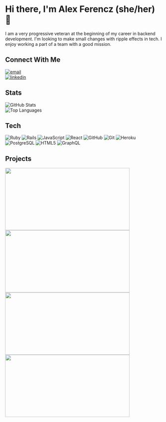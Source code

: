 # Hi there, I'm Alex Ferencz (she/her) 👋

I am a very progressive veteran at the beginning of my career in backend development. I'm looking to make small changes with ripple effects in tech. I enjoy working a part of a team with a good mission. 

## Connect With Me

<section align="left">
  <a href="mailto:alex.ferencz6@gmail.com"><img alt="email" src="https://img.shields.io/badge/-Email-f2c236.svg?style=for-the-badge&colorB=0078D4" /></a>
  <br>
  <a href="https://www.linkedin.com/in/alex-ferencz/"><img alt="linkedin"  src="https://img.shields.io/badge/-LinkedIn-black.svg?style=for-the-badge&logo=linkedin&colorB=1C5D99"/></a> 
</section>

## Stats

![GitHub Stats](https://github-readme-stats.vercel.app/api?username=Aferencz1987&count_private=true&show_icons=true&theme=tokyonight)
<br>
![Top Languages](https://github-readme-stats.vercel.app/api/top-langs/?username=Aferencz1987&layout=compact&theme=tokyonight)


## Tech
<section align="left">

  ![Ruby](https://img.shields.io/badge/-Ruby-CC342D?style=plastic&logo=ruby)
  ![Rails](https://img.shields.io/badge/-Rails-CC0000?style=plastic&logo=ruby-on-rails)
  ![JavaScript](https://img.shields.io/badge/javascript-%23323330.svg?style=for-the-badge&logo=javascript&logoColor=%23F7DF1E)
  ![React](https://img.shields.io/badge/react-%2320232a.svg?style=for-the-badge&logo=react&logoColor=%2361DAFB)
  ![GitHub](https://img.shields.io/badge/-GitHub-181717?style=plastic&logo=github)
  ![Git](https://img.shields.io/badge/-Git-black?style=plastic&logo=git)
  ![Heroku](https://img.shields.io/badge/-Heroku-430098?style=plastic&logo=heroku)
  ![PostgreSQL](https://img.shields.io/badge/-PostgreSQL-ffffff?style=plastic&logo=postgresql)
  ![HTML5](https://img.shields.io/badge/-HTML5-E34F26?style=plastic&logo=html5&logoColor=white)
  ![GraphQL](https://badgen.net/badge/icon/graphql?icon=graphql&label)

</section>

## Projects

<section>
  <div>
      <a href="https://github.com/date-em-rate-em/date-em-rate-em-be">
        <img src="https://github-readme-stats.vercel.app/api/pin/?username=date-em-rate-em&organization=date-em-rate-em&repo=date-em-rate-em-be&theme=tokyonight" align="center" height="200" width="400" />
      <a href="https://github.com/Aferencz1987/rails-engine">
        <img src="https://github-readme-stats.vercel.app/api/pin/?username=Aferencz1987&repo=rails-engine&theme=tokyonight" align="center" height="200" width="400" />
      </a>
      <a href="https://github.com/Aferencz1987/Sweater_Weather">
        <img src="https://github-readme-stats.vercel.app/api/pin/?username=Aferencz1987&repo=sweater_weather&theme=tokyonight" align="center" height="200" width="400" /> 
      </a>
      <a href="https://github.com/JoePeterson51/adopt_dont_shop">
        <img src="https://github-readme-stats.vercel.app/api/pin/?username=Aferencz1987&repo=adopt_dont_shop&theme=tokyonight" align="center" height="200" width="400" />
  </div>
</section>


